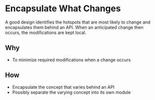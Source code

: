 Encapsulate What Changes
===

A good design identifies the hotspots that are most likely to change and encapsulates them behind an API. When an anticipated change then occurs, the modifications are kept local.

## Why
- To minimize required modifications when a change occurs

## How
- Encapsulate the concept that varies behind an API
- Possibly separate the varying concept into its own module